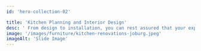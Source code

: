 ```yaml
---
id: 'hero-collection-02'

title: 'Kitchen Planning and Interior Design'
desc: ' From design to installation, you can rest assured that your experience with Elengency Interiors will be second to none. '
image: '/images/furniture/kitchen-renovations-joburg.jpeg'
imageAlt: 'Slide Image'
---
```

